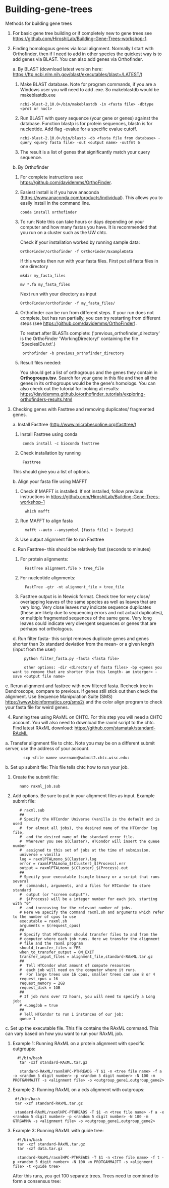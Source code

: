 # Building-gene-trees
Methods for building gene trees

1. For basic gene tree building or if completely new to gene trees see https://github.com/HiroshiLab/Building-Gene-Trees-workshop-1.
2. Finding homologous genes via local alignment. Normally I start with Orthofinder, then if I need to add in other species the quickest way is to add genes via BLAST. You can also add genes via Orthofinder.

   a. By BLAST (download latest version here: https://ftp.ncbi.nlm.nih.gov/blast/executables/blast+/LATEST/)
  
   1. Make BLAST database. Note for program commands, if you are a Windows user you will need to add .exe. So makeblastdb would be makeblastdb.exe
    
          ncbi-blast-2.10.0+/bin/makeblastdb -in <fasta file> -dbtype <prot or nucl>
      
   2. Run BLAST with query sequence (your gene or genes) against the database. Function blastp is for protein sequences, blastn is for nucleotide. Add flag -evalue for a specific evalue cutoff.
      
          ncbi-blast-2.10.0+/bin/blastp -db <fasta file from database> -query <query fasta file> -out <output name> -outfmt 6
          
   3. The result is a list of genes that significantly match your query sequence.
  
   b. By Orthofinder
   
   1. For complete instructions see: https://github.com/davidemms/OrthoFinder.
   
   2. Easiest install is if you have anaconda (https://www.anaconda.com/products/individual). This allows you to easily install in the command line.
   
          conda install orthofinder
          
   3. To run: Note this can take hours or days depending on your computer and how many fastas you have. It is recommended that you run on a cluster such as the UW chtc.
   
        Check if your installation worked by running sample data:
        
          OrthoFinder/orthofinder -f OrthoFinder/ExampleData
          
        If this works then run with your fasta files. First put all fasta files in one directory
        
          mkdir my_fasta_files
          
          mv *.fa my_fasta_files
          
        Next run with your directory as input
        
          OrthoFinder/orthofinder -f my_fasta_files/
          
    4. Orthofinder can be run from different steps. If your run does not complete, but has run partially, you can try restarting from different steps (see https://github.com/davidemms/OrthoFinder).
     
       To restart after BLASTs complete: ('previous_orthofinder_directory' is the OrthoFinder 'WorkingDirectory/' containing the file 'SpeciesIDs.txt'.)
        
            orthofinder -b previous_orthofinder_directory
          
    5. Result files needed:
    
       You should get a list of orthogroups and the genes they contain in **Orthogroups.tsv**. Search for your gene in this file and then all the genes in its orthogroups would be the gene's homologs. You can also check out the tutorial for looking at results: https://davidemms.github.io/orthofinder_tutorials/exploring-orthofinders-results.html
   
3. Checking genes with Fasttree and removing duplicates/ fragmented genes.

   a. Install Fasttree (http://www.microbesonline.org/fasttree/)
   
   1. Install Fasttree using conda
      
           conda install -c bioconda fasttree
           
   2. Check installation by running
   
           Fasttree
   
   This should give you a list of options.
   
   b. Align your fasta file using MAFFT
   
   1. Check if MAFFT is installed. If not installed, follow previous instructions in https://github.com/HiroshiLab/Building-Gene-Trees-workshop-1
   
            which mafft
            
   2. Run MAFFT to align fasta
   
            mafft --auto --anysymbol [fasta file] > [output]
            
   3. Use output alignment file to run Fasttree
   
   c. Run Fasttree- this should be relatively fast (seconds to minutes)
   
   1. For protein alignments:
   
            FastTree alignment.file > tree_file
            
   2. For nucleotide alignments:
   
            FastTree -gtr -nt alignment_file > tree_file
            
   3. Fasttree output is in Newick format. Check tree for very close/ overlapping leaves of the same species as well as leaves that are very long. Very close leaves may indicate sequence duplicates (these are likely due to sequencing errors and not actual duplicates), or multiple fragmented sequences of the same gene. Very long leaves could indicate very divergent sequences or genes that are perhaps not orthologous.
   
   d. Run filter fasta- this script removes duplicate genes and genes shorter than 3x standard deviation from the mean- or a given length (input from the user)
   
            python filter_fasta.py -fasta <fasta file> 
            
            other options: -dir <directory of fasta files> -bp <genes you want to remove that are shorter than this length- an interger> -save <output file name>
            
  e. Rerun alignment and fasttree with new filtered fasta. Recheck tree in Dendroscope, compare to previous. If genes still stick out then check the alignment. Use Sequence Manipulation Suite (SMS) https://www.bioinformatics.org/sms2/ and the color align program to check your fasta file for weird genes.
   
4. Running tree using RAxML on CHTC. For this step you will need a CHTC account. You will also need to download the raxml script to the chtc.
   Find latest RAxML download: https://github.com/stamatak/standard-RAxML

  a. Transfer alignment file to chtc. Note you may be on a different submit server, use the address of your account.
  
            scp <file name> username@submit2.chtc.wisc.edu:
            
  b. Set up submit file: This file tells chtc how to run your job.
  
  1. Create the submit file:
  
            nano raxml_job.sub
            
  2. Add options. Be sure to put in your alignment files as input. Example submit file:
  
            # raxml.sub
            ##
            # Specify the HTCondor Universe (vanilla is the default and is used
            #  for almost all jobs), the desired name of the HTCondor log file,
            #  and the desired name of the standard error file.  
            #  Wherever you see $(Cluster), HTCondor will insert the queue number
            #  assigned to this set of jobs at the time of submission.
            universe = vanilla
            log = raxmlPTALmono_$(Cluster).log
            error = raxmlPTALmono_$(Cluster)_$(Process).err
            output = raxmlPTALmono_$(Cluster)_$(Process).out
            ##
            # Specify your executable (single binary or a script that runs several
            #  commands), arguments, and a files for HTCondor to store standard
            #  output (or "screen output").
            #  $(Process) will be a integer number for each job, starting with "0"
            #  and increasing for the relevant number of jobs.
            # Here we specify the command raxml.sh and arguments which refer to the number of cpus to use
            executable = raxml.sh
            arguments = $(request_cpus)
            ##
            # Specify that HTCondor should transfer files to and from the
            # computer where each job runs. Here we transfer the alignment
            # file and the raxml program
            should_transfer_files = YES
            when_to_transfer_output = ON_EXIT
            transfer_input_files = alignment_file,standard-RAxML.tar.gz 
            ##
            #  Tell HTCondor what amount of compute resources
            #  each job will need on the computer where it runs.
            #  For large trees use 16 cpus, smaller trees can use 8 or 4
            request_cpus = 16
            request_memory = 2GB
            request_disk = 1GB
            ##
            # If job runs over 72 hours, you will need to specify a Long job:
            # +LongJob = true
            ##
            # Tell HTCondor to run 1 instances of our job:
            queue 1
            
  c. Set up the executable file. This file contains the RAxML command. This can vary based on how you want to run your RAxML job. 
  
  1. Example 1: Running RAxML on a protein alignment with specific outgroups:
  
           #!/bin/bash
            tar -xzf standard-RAxML.tar.gz

            standard-RAxML/raxmlHPC-PTHREADS -T $1 -n <tree file name> -f a -x <random 5 digit number> -p <random 5 digit number> -N 100 -m PROTGAMMAJTT -s <alignment file> -o <outgroup_gene1,outgroup_gene2>
            
   2. Example 2: Running RAxML on a cds alignment with outgroups:
   
           #!/bin/bash
           tar -xzf standard-RAxML.tar.gz

           standard-RAxML/raxmlHPC-PTHREADS -T $1 -n <tree file name> -f a -x <random 5 digit number> -p <random 5 digit number> -N 100 -m GTRGAMMA -s <alignment file> -o <outgroup_gene1,outgroup_gene2>
           
   3. Example 3: Running RAxML with guide tree:
   
            #!/bin/bash
            tar -xzf standard-RAxML.tar.gz
            tar -xzf data.tar.gz

            standard-RAxML/raxmlHPC-PTHREADS -T $1 -n <tree file name> -f t -p <random 5 digit number> -N 100 -m PROTGAMMAJTT -s <alignment file> -t <guide tree>
            
      After this runs, you get 100 separate trees. Trees need to combined to form a consensus tree:
      
            

   
      
           
           

  
